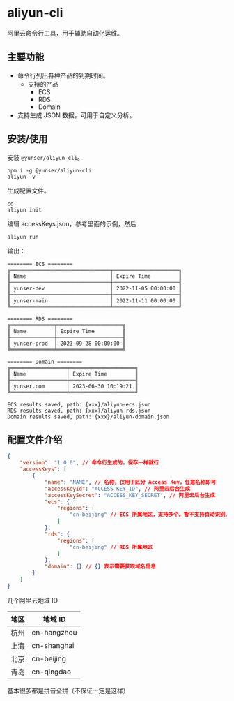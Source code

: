 # aliyun-cli

阿里云命令行工具，用于辅助自动化运维。


## 主要功能

* 命令行列出各种产品的到期时间。
    * 支持的产品
        * ECS
        * RDS
        * Domain
* 支持生成 JSON 数据，可用于自定义分析。


## 安装/使用

安装 `@yunser/aliyun-cli`。

```
npm i -g @yunser/aliyun-cli
aliyun -v
```

生成配置文件。

```
cd
aliyun init
```

编辑 accessKeys.json，参考里面的示例，然后

```
aliyun run
```

输出：

```
======== ECS ========
╔════════════════════════════════╤═════════════════════╗
║ Name                           │ Expire Time         ║
╟────────────────────────────────┼─────────────────────╢
║ yunser-dev                     │ 2022-11-05 00:00:00 ║
╟────────────────────────────────┼─────────────────────╢
║ yunser-main                    │ 2022-11-11 00:00:00 ║
╚════════════════════════════════╧═════════════════════╝

======== RDS ========
╔══════════════╤═════════════════════╗
║ Name         │ Expire Time         ║
╟──────────────┼─────────────────────╢
║ yunser-prod  │ 2023-09-28 00:00:00 ║
╚══════════════╧═════════════════════╝

======== Domain ========
╔══════════════════╤═════════════════════╗
║ Name             │ Expire Time         ║
╟──────────────────┼─────────────────────╢
║ yunser.com       │ 2023-06-30 10:19:21 ║
╚══════════════════╧═════════════════════╝

ECS results saved, path: {xxx}/aliyun-ecs.json
RDS results saved, path: {xxx}/aliyun-rds.json
Domain results saved, path: {xxx}/aliyun-domain.json
```


## 配置文件介绍

```json
{
    "version": "1.0.0", // 命令行生成的，保存一样就行
    "accessKeys": [
        {
            "name": "NAME", // 名称，仅用于区分 Access Key，任意名称即可
            "accessKeyId": "ACCESS_KEY_ID", // 阿里云后台生成
            "accessKeySecret": "ACCESS_KEY_SECRET", // 阿里云后台生成
            "ecs": {
                "regions": [
                    "cn-beijing" // ECS 所属地区，支持多个。暂不支持自动识别，故需手动配置。去阿里云后台查看
                ]
            },
            "rds": {
                "regions": [
                    "cn-beijing" // RDS 所属地区
                ]
            },
            "domain": {} // {} 表示需要获取域名信息
        }
    ]
}

```

几个阿里云地域 ID

| 地区 | 地域 ID       |
|----|-------------|
| 杭州 | cn-hangzhou |
| 上海 | cn-shanghai |
| 北京 | cn-beijing  |
| 青岛 | cn-qingdao  |

基本很多都是拼音全拼（不保证一定是这样）
